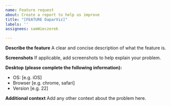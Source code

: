 ```yaml
---
name: Feature request
about: Create a report to help us improve
title: "[FEATURE DaparViz]"
labels: ''
assignees: samWieczorek

---
```


**Describe the feature**
A clear and concise description of what the feature is.

**Screenshots**
If applicable, add screenshots to help explain your problem.

**Desktop (please complete the following information):**
 - OS: [e.g. iOS]
 - Browser [e.g. chrome, safari]
 - Version [e.g. 22]

**Additional context**
Add any other context about the problem here.
